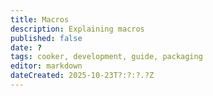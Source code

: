 ```yaml
---
title: Macros
description: Explaining macros
published: false
date: ?
tags: cooker, development, guide, packaging
editor: markdown
dateCreated: 2025-10-23T?:?:?.?Z
---
```

